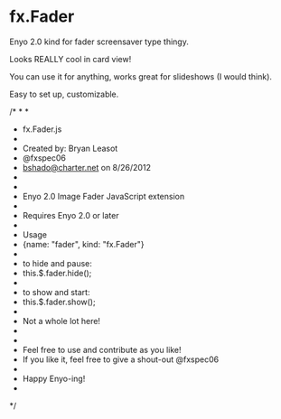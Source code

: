 fx.Fader
========

Enyo 2.0 kind for fader screensaver type thingy.

Looks REALLY cool in card view!

You can use it for anything, works great for slideshows (I would think).

Easy to set up, customizable.

/*
*
*
* fx.Fader.js
*
* Created by: Bryan Leasot
* @fxspec06
* bshado@charter.net on 8/26/2012
*
*
* Enyo 2.0 Image Fader JavaScript extension
*
* Requires Enyo 2.0 or later
*
* Usage
* {name: "fader", kind: "fx.Fader"}
*
* to hide and pause:
* this.$.fader.hide();
*
* to show and start:
* this.$.fader.show();
*
* Not a whole lot here!
*
*
* Feel free to use and contribute as you like!
* If you like it, feel free to give a shout-out @fxspec06
*
* Happy Enyo-ing!
*
*/